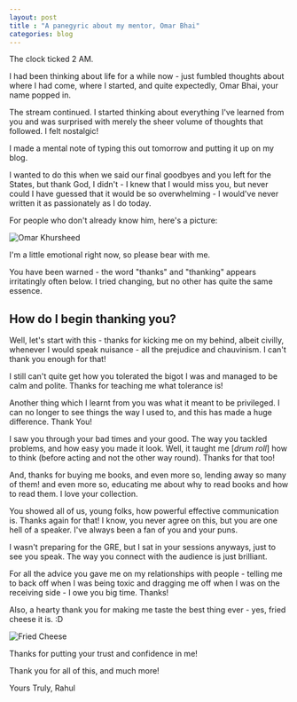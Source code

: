 ```yaml
---
layout: post
title : "A panegyric about my mentor, Omar Bhai"
categories: blog
---
```


The clock ticked 2 AM.

I had been thinking about life for a while now - just fumbled thoughts about where I had come, where I started, and quite expectedly, Omar Bhai, your name popped in.

The stream continued. I started thinking about everything I've learned from you and was surprised with merely the sheer volume of thoughts that followed. I felt nostalgic!

I made a mental note of typing this out tomorrow and putting it up on my blog.

<!--more-->

I wanted to do this when we said our final goodbyes and you left for the States, but thank God, I didn't - I knew that I would miss you, but never could I have guessed that it would be so overwhelming - I would've never written it as passionately as I do today.

For people who don't already know him, here's a picture:

![Omar Khursheed](https://i.imgur.com/f5GRyet.png)

I'm a little emotional right now, so please bear with me.

You have been warned - the word "thanks" and "thanking" appears irritatingly often below. I tried changing, but no other has quite the same essence.

## How do I begin thanking you?

Well, let's start with this - thanks for kicking me on my behind, albeit civilly, whenever I would speak nuisance - all the prejudice and chauvinism. I can't thank you enough for that!

I still can't quite get how you tolerated the bigot I was and managed to be calm and polite. Thanks for teaching me what tolerance is!

Another thing which I learnt from you was what it meant to be privileged. I can no longer to see things the way I used to, and this has made a huge difference. Thank You!

I saw you through your bad times and your good. The way you tackled problems, and how easy you made it look. Well, it taught me [_drum roll_] how to think (before acting and not the other way round). Thanks for that too!

And, thanks for buying me books, and even more so, lending away so many of them! and even more so, educating me about why to read books and how to read them. I love your collection.

You showed all of us, young folks, how powerful effective communication is. Thanks again for that! I know, you never agree on this, but you are one hell of a speaker. I've always been a fan of you and your puns.

I wasn't preparing for the GRE, but I sat in your sessions anyways, just to see you speak. The way you connect with the audience is just brilliant.

For all the advice you gave me on my relationships with people - telling me to back off when I was being toxic and dragging me off when I was on the receiving side - I owe you big time. Thanks!

Also, a hearty thank you for making me taste the best thing ever - yes, fried cheese it is. :D

![Fried Cheese](https://i.imgur.com/uwuWXic.jpg)

Thanks for putting your trust and confidence in me!

Thank you for all of this, and much more!

Yours Truly,
Rahul